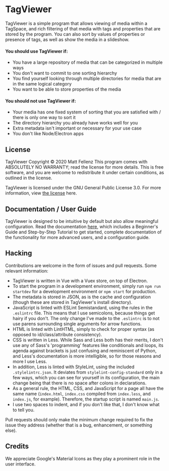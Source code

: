 # TagViewer
TagViewer is a simple program that allows viewing of media within a TagSpace, and rich filtering of that media with tags and properties that are stored by the program. You can also sort by values of properties or presence of tags, as well as show the media in a slideshow.
#### You should use TagViewer if:

 - You have a large repository of media that can be categorized in multiple ways
 - You don't want to commit to one sorting hierarchy
 - You find yourself looking through multiple directories for media that are in the same logical category
 - You want to be able to store properties of the media
#### You should not use TagViewer if:
 - Your media has one fixed system of sorting that you are satisfied with / there is only one way to sort it
 - The directory hierarchy you already have works well for you
 - Extra metadata isn't important or necessary for your use case
 - You don't like Node/Electron apps
## License
TagViewer Copyright © 2020  Matt Fellenz
This program comes with ABSOLUTELY NO WARRANTY; read the license for more details. This is free software, and you are welcome to redistribute it under certain conditions, as outlined in the license.

TagViewer is licensed under the GNU General Public License 3.0. For more information, view [the license](https://www.gnu.org/licenses/gpl-3.0.en.html) here.
## Documentation / User Guide
TagViewer is designed to be intuitive by default but also allow meaningful configuration. Read the documentation [here](https://tagviewer.gitbook.io/tagviewer), which includes a Beginner's Guide and Step-by-Step Tutorial to get started, complete documentation of the functionality for more advanced users, and a configuration guide.
## Hacking
Contributions are welcome in the form of issues and pull requests. Some relevant information:
- TagViewer is written in Vue with a Vuex store, on top of Electron.
- To start the program in a development environment, simply run `npm run startdev` for a development environment or `npm start` for production.
- The metadata is stored in JSON, as is the cache and configuration (though these are stored in TagViewer's install directory).
- JavaScript is linted with ESLint Semistandard, using the rules in the `.eslintrc` file. This means that I use semicolons, because things get hairy if you don't. The only change I've made to the `.eslintrc` is to not use parens surrounding single arguments for arrow functions.
- HTML is linted with LintHTML, simply to check for proper syntax (as opposed to id/class/attribute consistency).
- CSS is written in Less. While Sass and Less both has their merits, I don't use any of Sass's 'programming' features like conditionals and loops, its agenda against brackets is just confusing and reminiscent of Python, and Less's documentation is more intelligible, so for those reasons and more I use Less.
- In addition, Less is linted with StyleLint, using the included `.stylelintrc.json`. It deviates from `stylelint-config-standard` only in a few ways, which you can see for yourself in its configuration, the main change being that there is no space after colons in declarations.
- As a general rule, the HTML, CSS, and JavaScript for a page all have the same name (`index.html`, `index.css` compiled from `index.less`, and `index.js`, for example). Therefore, the startup script is named `main.js`.
- I use two spaces to indent, and if you don't like that, I don't know what to tell you.

Pull requests should only make the minimum change required to fix the issue they address (whether that is a bug, enhancement, or something else).

## Credits
We appreciate Google's Material Icons as they play a prominent role in the user interface.